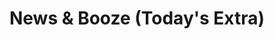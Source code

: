 ---
title: "News & Booze (Today's Extra)"
url: /cleethorpes/news-and-booze-todays-extra/
shop: convenience
---